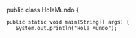 public class HolaMundo {

    public static void main(String[] args) {
       System.out.println("Hola Mundo");
